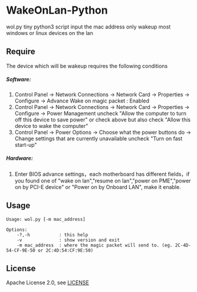 WakeOnLan-Python
===

wol.py
tiny python3 script
input the mac address only
wakeup most windows or linux devices on the lan

Require
---
The device which will be wakeup requires the following conditions

##### Software:
1. Control Panel -> Network Connections -> Network Card -> Properties -> Configure -> Advance
	Wake on magic packet : Enabled
2. Control Panel -> Network Connections -> Network Card -> Properties -> Configure -> Power Management
	uncheck "Allow the computer to turn off this device to save power"
	or
	check above but also check "Allow this device to wake the computer"
3. Control Panel -> Power Options -> Choose what the power buttons do -> Change settings that are currently unavailable
	uncheck "Turn on fast start-up"
	
##### Hardware:
1. Enter BIOS advance settings，each motherboard has different fields，if you found one of "wake on lan","resume on lan","power on PME","power on by PCI-E device" or "Power on by Onboard LAN", make it enable.


Usage
---

    Usage: wol.py [-m mac_address]

	Options:
		-?,-h           : this help
		-v              : show version and exit
		-m mac_address  : where the magic packet will send to. (eg. 2C-4D-54-CF-9E-50 or 2C:4D:54:CF:9E:50)


License
---

Apache License 2.0, see [LICENSE](LICENSE)
